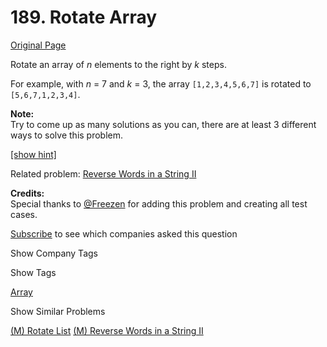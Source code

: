 # 189. Rotate Array

[Original Page](https://leetcode.com/problems/rotate-array/)

Rotate an array of _n_ elements to the right by _k_ steps.

For example, with _n_ = 7 and _k_ = 3, the array `[1,2,3,4,5,6,7]` is rotated to `[5,6,7,1,2,3,4]`.

**Note:**  
Try to come up as many solutions as you can, there are at least 3 different ways to solve this problem.

[[show hint]](#)

<div class="spoilers" style="display: none;">**Hint:**  
Could you do it in-place with O(1) extra space?</div>

Related problem: [Reverse Words in a String II](/problems/reverse-words-in-a-string-ii/)

**Credits:**  
Special thanks to [@Freezen](https://oj.leetcode.com/discuss/user/Freezen) for adding this problem and creating all test cases.

<div>

[Subscribe](/subscribe/) to see which companies asked this question

</div>

<div>

<div id="company_tags" class="btn btn-xs btn-warning">Show Company Tags</div>

<span class="hidebutton" style="display: none;">[Bloomberg](/company/bloomberg/) [Microsoft](/company/microsoft/)</span></div>

<div>

<div id="tags" class="btn btn-xs btn-warning">Show Tags</div>

<span class="hidebutton">[Array](/tag/array/)</span></div>

<div>

<div id="similar" class="btn btn-xs btn-warning">Show Similar Problems</div>

<span class="hidebutton">[(M) Rotate List](/problems/rotate-list/) [(M) Reverse Words in a String II](/problems/reverse-words-in-a-string-ii/)</span></div>